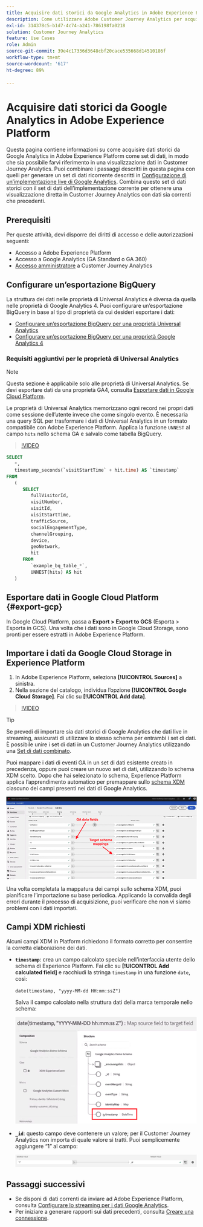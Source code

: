 ```yaml
---
title: Acquisire dati storici da Google Analytics in Adobe Experience Platform
description: Come utilizzare Adobe Customer Journey Analytics per acquisire i dati Google Analytics in Adobe Experience Platform.
exl-id: 314378c5-b1d7-4c74-a241-786198fa0218
solution: Customer Journey Analytics
feature: Use Cases
role: Admin
source-git-commit: 39e4c17336d3648cbf20cace535668d14510186f
workflow-type: tm+mt
source-wordcount: '617'
ht-degree: 89%

---
```



# Acquisire dati storici da Google Analytics in Adobe Experience Platform

Questa pagina contiene informazioni su come acquisire dati storici da Google Analytics in Adobe Experience Platform come set di dati, in modo che sia possibile farvi riferimento in una visualizzazione dati in Customer Journey Analytics. Puoi combinare i passaggi descritti in questa pagina con quelli per generare un set di dati ricorrente descritti in [Configurazione di un’implementazione live di Google Analytics](streaming.md). Combina questo set di dati storici con il set di dati dell’implementazione corrente per ottenere una visualizzazione diretta in Customer Journey Analytics con dati sia correnti che precedenti.

## Prerequisiti

Per queste attività, devi disporre dei diritti di accesso e delle autorizzazioni seguenti:

* Accesso a Adobe Experience Platform
* Accesso a Google Analytics (GA Standard o GA 360)
* [Accesso amministratore](/help/technotes/access-control.md) a Customer Journey Analytics

## Configurare un’esportazione BigQuery

La struttura dei dati nelle proprietà di Universal Analytics è diversa da quella nelle proprietà di Google Analytics 4. Puoi configurare un’esportazione BigQuery in base al tipo di proprietà da cui desideri esportare i dati:

* [Configurare un’esportazione BigQuery per una proprietà Universal Analytics](https://support.google.com/analytics/answer/3416092)
* [Configurare un’esportazione BigQuery per una proprietà Google Analytics 4](https://support.google.com/analytics/answer/9823238)

### Requisiti aggiuntivi per le proprietà di Universal Analytics

>[!NOTE]
>
>Questa sezione è applicabile solo alle proprietà di Universal Analytics. Se devi esportare dati da una proprietà GA4, consulta [Esportare dati in Google Cloud Platform](#export-gcp).

Le proprietà di Universal Analytics memorizzano ogni record nei propri dati come sessione dell’utente invece che come singolo evento. È necessaria una query SQL per trasformare i dati di Universal Analytics in un formato compatibile con Adobe Experience Platform. Applica la funzione `UNNEST` al campo `hits` nello schema GA e salvalo come tabella BigQuery.

>[!VIDEO](https://video.tv.adobe.com/v/332634)

```sql
SELECT
   *,
   timestamp_seconds(`visitStartTime` + hit.time) AS `timestamp` 
FROM
   (
      SELECT
         fullVisitorId,
         visitNumber,
         visitId,
         visitStartTime,
         trafficSource,
         socialEngagementType,
         channelGrouping,
         device,
         geoNetwork,
         hit 
      FROM
         `example_bq_table_*`,
         UNNEST(hits) AS hit 
   )
```

## Esportare dati in Google Cloud Platform {#export-gcp}

In Google Cloud Platform, passa a **Export > Export to GCS** (Esporta > Esporta in GCS). Una volta che i dati sono in Google Cloud Storage, sono pronti per essere estratti in Adobe Experience Platform.

## Importare i dati da Google Cloud Storage in Experience Platform

1. In Adobe Experience Platform, seleziona **[!UICONTROL Sources]** a sinistra.
1. Nella sezione del catalogo, individua l’opzione **[!UICONTROL Google Cloud Storage]**. Fai clic su **[!UICONTROL Add data]**.

>[!VIDEO](https://video.tv.adobe.com/v/332676)

>[!TIP]
>
>Se prevedi di importare sia dati storici di Google Analytics che dati live in streaming, assicurati di utilizzare lo stesso schema per entrambi i set di dati. È possibile unire i set di dati in un Customer Journey Analytics utilizzando una [Set di dati combinato](/help/connections/combined-dataset.md).

Puoi mappare i dati di eventi GA in un set di dati esistente creato in precedenza, oppure puoi creare un nuovo set di dati, utilizzando lo schema XDM scelto. Dopo che hai selezionato lo schema, Experience Platform applica l’apprendimento automatico per premappare sullo [schema XDM](https://experienceleague.adobe.com/docs/experience-platform/xdm/home.html?lang=it#ui) ciascuno dei campi presenti nei dati di Google Analytics.

![Mappa dello schema che evidenzia i campi di dati GA e le mappature dello schema di Target](../assets/schema-map.png)

Una volta completata la mappatura dei campi sullo schema XDM, puoi pianificare l’importazione su base periodica. Applicando la convalida degli errori durante il processo di acquisizione, puoi verificare che non vi siamo problemi con i dati importati.

## Campi XDM richiesti

Alcuni campi XDM in Platform richiedono il formato corretto per consentire la corretta elaborazione dei dati.

* **`timestamp`**: crea un campo calcolato speciale nell’interfaccia utente dello schema di Experience Platform. Fai clic su **[!UICONTROL Add calculated field]** e racchiudi la stringa `timestamp` in una funzione `date`, così:

  `date(timestamp, "yyyy-MM-dd HH:mm:ssZ")`

  Salva il campo calcolato nella struttura dati della marca temporale nello schema:

  ![Marca temporale](../assets/timestamp.png)

* **`_id`**: questo campo deve contenere un valore; per il Customer Journey Analytics non importa di quale valore si tratti. Puoi semplicemente aggiungere “1” al campo:

  ![ID](../assets/_id.png)

## Passaggi successivi

* Se disponi di dati correnti da inviare ad Adobe Experience Platform, consulta [Configurare lo streaming per i dati Google Analytics](streaming.md).
* Per iniziare a generare rapporti sui dati precedenti, consulta [Creare una connessione](/help/connections/create-connection.md).
